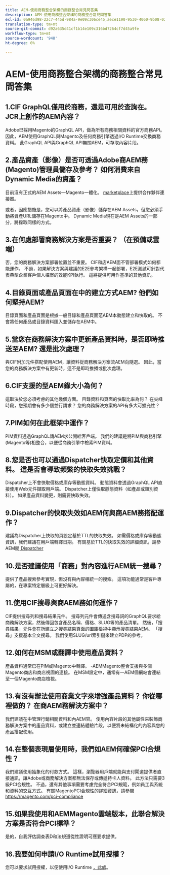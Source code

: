 ```yaml
---
title: AEM-使用商務整合架構的商務整合常見問答集
description: AEM-使用商務整合架構的商務整合常見問答集
exl-id: 0a946d98-22c7-445d-984a-9e09c306ce45,aece1190-9530-4060-9b08-022da7068987
translation-type: tm+mt
source-git-commit: d92a635d41cf1b14e109c316bd7264cf7d45a9fe
workflow-type: tm+mt
source-wordcount: '948'
ht-degree: 0%

---
```


# AEM-使用商務整合架構的商務整合常見問答集

## 1.CIF GraphQL僅用於商務，還是可用於查詢在。 JCR上創作的AEM內容？

Adobe已採用Magento的GraphQL API，做為所有商務相關資料的官方商務API。 因此，AEM使用GraphQL與Magento及任何商務引擎透過I/O Runtime交換商務資料。 此GraphQL API與GraphQL API無關AEM，可存取內容片段。

## 2.產品資產（影像）是否可透過Adobe商AEM務(Magento)管理員儲存及參考？ 如何消費來自Dynamic Media的資產？

目前沒有正式的AEM Assets—Magento一體化。 [marketplace](https://marketplace.magento.com/bounteous-dam.html)上提供合作夥伴連接器。

或者，因應措施是，您可以將產品資產（影像）儲存在AEM Assets，但您必須手動將資產URL儲存在Magento中。 Dynamic Media現在是AEM Assets的一部分，將採取同樣的方式。

## 3.在何處部署商務解決方案是否重要？ （在預備或雲端）

否，您的商務解決方案部署位置並不重要。 CIF和店AEM面不管部署模式如何都能運作。 不過，如果解決方案與建議的E2E參考架構一起部署，E2E測試可針對代表典型企業客戶個人檔案的效能KPI執行。 這將提供可用作基準的其他資訊。

## 4.目錄頁面或產品頁面在中的建立方式AEM? 他們如何堅持AEM?

目錄頁面和產品頁面是根據一般目錄和產品頁面范AEM本動態建立和快取的。 不會將任何產品或目錄資料匯入並儲存在AEM中。

## 5.當您在商務解決方案中更新產品資料時，是否即時推送至AEM? 還是批次處理？

與CIF附加元件搭配使用AEM，讓資料從商務解決方案流AEM向隨選。 因此，當您的商務解決方案中有更新時，這不是即時推播或批次處理。

## 6.CIF支援的型AEM錄大小為何？

這取決於您必須考慮的其他幾個方面。 目錄資料和頁面的快取比率為何？ 在尖峰時段，您預期會有多少個並行請求？ 您的商務解決方案的API有多大可擴充性？

## 7.PIM如何在此框架中運作？

PIM資料通過GraphQL請AEM求公開給客戶端。 我們的建議是將PIM與商務引擎(Magento等)相整合，以便從商務引擎中檢索PIM資料。

## 8.您是否也可以通過Dispatcher快取定價和其他資料。 這是否會導致頻繁的快取失效挑戰？

Dispatcher上不會快取價格或庫存等動態資料。 動態資料會透過GraphQL API直接使用Web元件擷取用戶端。 Dispatcher上僅快取靜態資料（如產品或類別資料）。 如果產品資料變更，則需要快取失效。

## 9.Dispatcher的快取失效如AEM何與商AEM務搭配運作？

建議為Dispatcher上快取的頁設定基於TTL的快取失效。 如需價格或庫存等動態資訊，我們建議在用戶端轉譯日期。 有關基於TTL的快取失效的詳細資訊，請參AEM閱[ Dispatcher](https://helpx.adobe.com/experience-manager/kb/optimizing-the-dispatcher-cache.html)

## 10.是否建議使用「商務」對內容進行AEM統一搜尋？

提供了產品搜索參考實現，但沒有與內容相統一的搜索。 這項功能通常是客戶專屬的，在專案特定層級上可更好解決。

## 11.使用CIF搜尋與商AEM務如何運作？

CIF提供搜尋列和搜尋結果元件。 搜尋列元件會傳送含搜尋詞的GraphQL要求給商務解決方案，然後傳回包含產品名稱、價格、SLUG等的產品清單。 然後，「搜尋結果」元件會在所建立之搜尋結果頁面的圖庫檢視中顯示搜尋結果AEM。 「搜尋」支援基本全文搜尋。 我們使用SLUG/url索引鍵來建立PDP的參考。

## 12.如何在MSM或翻譯中使用產品資料？

產品資料通常已在PIM或Magento中轉譯。 -AEMMagento整合支援與多個Magento商店和商店視圖的連接。 在MSM設定中，通常有一AEM個網站會連結至一個Magento商店檢視。

## 13.有沒有辦法使用商業文字來增強產品資料？ 你從哪裡做的？ 在商AEM務解決方案中？

我們建議在中管理行銷相關資料和內AEM容。 使用內容片段的其他屬性來裝飾商務解決方案中的產品資料，或建立並連結體驗片段，以便將未結構化的內容與您的產品搭配使用。

## 14.在整個表現層使用時，我們如AEM何確保PCI合規性？

我們建議使用抽象化的付款方式。 這樣，瀏覽器用戶端就能與支付閘道提供者直接通訊，讓Adobe或商務解決方案都無法保存或傳遞持卡人資料。 此方法只需要3級PCI合規性。 不過，還有其他事項需要考慮完全符合PCI規範，例如員工與系統和資料的交互方式。 有關MagentoPCI合規性的詳細資訊，請參閱<https://magento.com/pci-compliance>

## 15.如果我使用和AEMMagento雲端版本，此聯合解決方案是否符合PCI標準？

是的，自我評估調查表D和法規遵從性證明可應要求提供。

## 16.我要如何申請I/O Runtime試用授權？

您可以要求試用授權，以便使用I/O Runtime [，此處](https://adobeio.typeform.com/to/obqgRm)。
